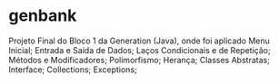 # genbank
Projeto Final do Bloco 1 da Generation (Java), onde foi aplicado Menu Inicial; Entrada e Saída de Dados; Laços Condicionais e de Repetição; Métodos e Modificadores; Polimorfismo; Herança; Classes Abstratas; Interface; Collections; Exceptions;
